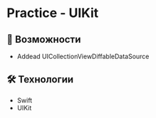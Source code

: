 # Practice - UIKit

## 🚀 Возможности
- Addead UICollectionViewDiffableDataSource


## 🛠 Технологии
- Swift
- UIKit


